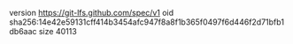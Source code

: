 version https://git-lfs.github.com/spec/v1
oid sha256:14e42e59131cff414b3454afc947f8a8f1b365f0497f6d446f2d71bfb1db6aac
size 40113
